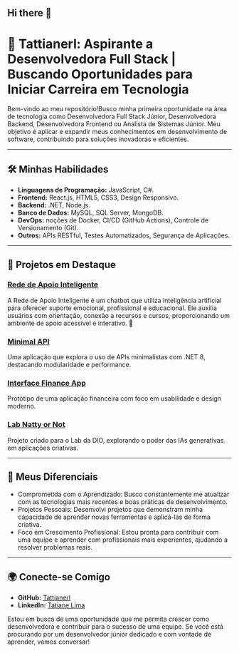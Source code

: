 ## Hi there 👋

<!--
**Tattianerl/Tattianerl** is a ✨ _special_ ✨ repository because its `README.md` (this file) appears on your GitHub profile.

Here are some ideas to get you started:

- 🔭 I’m currently working on ...
- 🌱 I’m currently learning ...
- 👯 I’m looking to collaborate on ...
- 🤔 I’m looking for help with ...
- 💬 Ask me about ...
- 📫 How to reach me: ...
- 😄 Pronouns: ...
- ⚡ Fun fact: ...
-->
# 🌟 **Tattianerl: Aspirante a Desenvolvedora Full Stack | Buscando Oportunidades para Iniciar Carreira em Tecnologia**

Bem-vindo ao meu repositório!Busco minha primeira oportunidade na área de tecnologia como Desenvolvedora Full Stack Júnior, Desenvolvedora Backend, Desenvolvedora Frontend ou Analista de Sistemas Júnior. Meu objetivo é aplicar e expandir meus conhecimentos em desenvolvimento de software, contribuindo para soluções inovadoras e eficientes.



---

## 🛠️ **Minhas Habilidades**
- **Linguagens de Programação:** JavaScript, C#.
- **Frontend:** React.js, HTML5, CSS3, Design Responsivo.
- **Backend:** .NET, Node.js.
- **Banco de Dados:** MySQL, SQL Server, MongoDB.
- **DevOps:** noções de Docker, CI/CD (GitHub Actions), Controle de Versionamento (Git).
- **Outros:** APIs RESTful, Testes Automatizados, Segurança de Aplicações.

---

## 📌 **Projetos em Destaque**

### [Rede de Apoio Inteligente](https://sites.google.com/view/rededeapoio-inteligente)
A Rede de Apoio Inteligente é um chatbot que utiliza inteligência artificial para oferecer suporte emocional, profissional e educacional. Ele auxilia usuários com orientação, conexão a recursos e cursos, proporcionando um ambiente de apoio acessível e interativo. 🚀

### [Minimal API](https://github.com/Tattianerl/minimal-api)
Uma aplicação que explora o uso de APIs minimalistas com .NET 8, destacando modularidade e performance.

### [Interface Finance App](https://github.com/Tattianerl/interface-finance-app)
Protótipo de uma aplicação financeira com foco em usabilidade e design moderno.

### [Lab Natty or Not](https://github.com/Tattianerl/lab-natty-or-not)
Projeto criado para o Lab da DIO, explorando o poder das IAs generativas em aplicações criativas.

---

## 🎯 **Meus Diferenciais**
- Comprometida com o Aprendizado: Busco constantemente me atualizar com as tecnologias mais recentes e boas práticas de desenvolvimento.
- Projetos Pessoais: Desenvolvi projetos que demonstram minha capacidade de aprender novas ferramentas e aplicá-las de forma criativa.
- Foco em Crescimento Profissional: Estou pronta para contribuir com uma equipe e aprender com profissionais mais experientes, ajudando a resolver problemas reais.

---

## 🌍 **Conecte-se Comigo**
- **GitHub:** [Tattianerl](https://github.com/Tattianerl)
- **LinkedIn:** [Tatiane Lima](https://www.linkedin.com/in/tati-lima85/)
  

Estou em busca de uma oportunidade que me permita crescer como desenvolvedora e contribuir para o sucesso de uma equipe. Se você está procurando por um desenvolvedor júnior dedicado e com vontade de aprender, vamos conversar!

